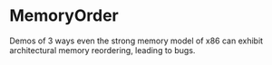 # MemoryOrder
Demos of 3 ways even the strong memory model of x86 can exhibit architectural memory reordering, leading to bugs.
